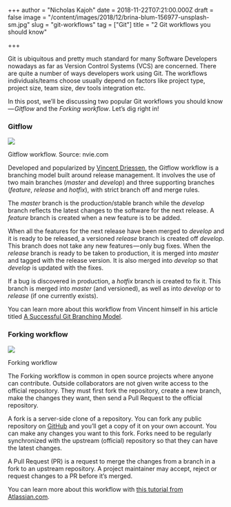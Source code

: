 +++
author = "Nicholas Kajoh"
date = 2018-11-22T07:21:00.000Z
draft = false
image = "/content/images/2018/12/brina-blum-156977-unsplash-sm.jpg"
slug = "git-workflows"
tag = ["Git"]
title = "2 Git workflows you should know"

+++


Git is ubiquitous and pretty much standard for many Software Developers nowadays as far as Version Control Systems (VCS) are concerned. There are quite a number of ways developers work using Git. The workflows individuals/teams choose usually depend on factors like project type, project size, team size, dev tools integration etc.

In this post, we’ll be discussing two popular Git workflows you should know — _Gitflow_ and the _Forking workflow_. Let’s dig right in!

### Gitflow

![](https://cdn-images-1.medium.com/max/800/1*8-zDz1s5Atux_yNW_mXmfg@2x.png)

Gitflow workflow. Source: nvie.com

Developed and popularized by [Vincent Driessen](https://nvie.com/about), the Gitflow workflow is a branching model built around release management. It involves the use of two main branches (_master_ and _develop_) and three supporting branches (_feature_, _release_ and _hotfix_), with strict branch off and merge rules.

The _master_ branch is the production/stable branch while the _develop_ branch reflects the latest changes to the software for the next release. A _feature_ branch is created when a new feature is to be added.

When all the features for the next release have been merged to _develop_ and it is ready to be released, a versioned _release_ branch is created off _develop_. This branch does not take any new features — only bug fixes. When the _release_ branch is ready to be taken to production, it is merged into _master_ and tagged with the release version. It is also merged into _develop_ so that _develop_ is updated with the fixes.

If a bug is discovered in production, a _hotfix_ branch is created to fix it. This branch is merged into _master_ (and versioned), as well as into _develop_ or to _release_ (if one currently exists).

You can learn more about this workflow from Vincent himself in his article titled [A Successful Git Branching Model](https://nvie.com/posts/a-successful-git-branching-model/).

### Forking workflow

![](https://cdn-images-1.medium.com/max/1000/1*J4Y-c1_DbbIviHLOa9spsQ.jpeg)

Forking workflow

The Forking workflow is common in open source projects where anyone can contribute. Outside collaborators are not given write access to the official repository. They must first fork the repository, create a new branch, make the changes they want, then send a Pull Request to the official repository.

A fork is a server-side clone of a repository. You can fork any public repository on [GitHub](https://github.com/) and you’ll get a copy of it on your own account. You can make any changes you want to this fork. Forks need to be regularly synchronized with the upstream (official) repository so that they can have the latest changes.

A Pull Request (PR) is a request to merge the changes from a branch in a fork to an upstream repository. A project maintainer may accept, reject or request changes to a PR before it’s merged.

You can learn more about this workflow with [this tutorial from Atlassian.com](https://www.atlassian.com/git/tutorials/comparing-workflows/forking-workflow).
